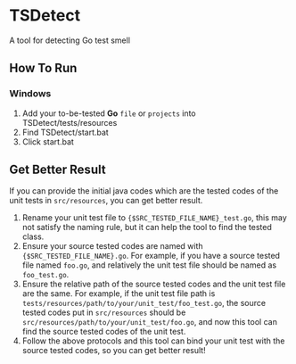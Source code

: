 # TSDetect
A tool for detecting Go test smell 

## How To Run
### Windows

1. Add your to-be-tested **Go** `file` or `projects` into TSDetect/tests/resources
2. Find TSDetect/start.bat
3. Click start.bat

## Get Better Result
If you can provide the initial java codes which are the tested codes of the unit tests in `src/resources`, you can get better result.
<br>
1. Rename your unit test file to `{$SRC_TESTED_FILE_NAME}_test.go`, this may not satisfy the naming rule, but it can help the tool to find the tested class.
2. Ensure your source tested codes are named with `{$SRC_TESTED_FILE_NAME}.go`. For example, if you have a source tested 
file named `foo.go`, and relatively the unit test file should be named as `foo_test.go`.
3. Ensure the relative path of the source tested codes and the unit test file are the same. For example, if the unit test file 
path is `tests/resources/path/to/your/unit_test/foo_test.go`, the source tested codes put in `src/resources` 
should be `src/resources/path/to/your/unit_test/foo.go`, and now this tool can find the source tested codes 
of the unit test.
4. Follow the above protocols and this tool can bind your unit test with the source tested codes, 
so you can get better result!